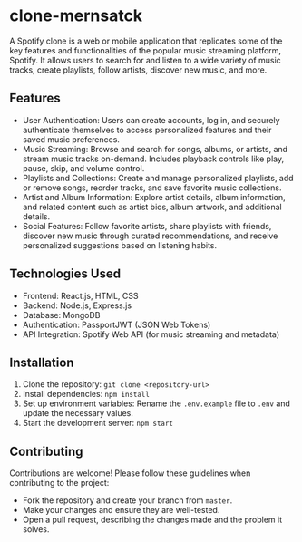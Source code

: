 # clone-mernsatck
A Spotify clone is a web or mobile application that replicates some of the key features and functionalities of the popular music streaming platform, Spotify. It allows users to search for and listen to a wide variety of music tracks, create playlists, follow artists, discover new music, and more.


## Features

- User Authentication: Users can create accounts, log in, and securely authenticate themselves to access personalized features and their saved music preferences.
- Music Streaming: Browse and search for songs, albums, or artists, and stream music tracks on-demand. Includes playback controls like play, pause, skip, and volume control.
- Playlists and Collections: Create and manage personalized playlists, add or remove songs, reorder tracks, and save favorite music collections.
- Artist and Album Information: Explore artist details, album information, and related content such as artist bios, album artwork, and additional details.
- Social Features: Follow favorite artists, share playlists with friends, discover new music through curated recommendations, and receive personalized suggestions based on listening habits.

## Technologies Used

- Frontend: React.js, HTML, CSS
- Backend: Node.js, Express.js
- Database: MongoDB
- Authentication: PassportJWT (JSON Web Tokens)
- API Integration: Spotify Web API (for music streaming and metadata)

## Installation

1. Clone the repository: `git clone <repository-url>`
2. Install dependencies: `npm install`
3. Set up environment variables: Rename the `.env.example` file to `.env` and update the necessary values.
4. Start the development server: `npm start`

## Contributing

Contributions are welcome! Please follow these guidelines when contributing to the project:
- Fork the repository and create your branch from `master`.
- Make your changes and ensure they are well-tested.
- Open a pull request, describing the changes made and the problem it solves.


